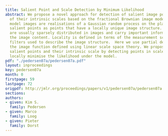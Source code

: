 ```yaml
---
title: Salient Point and Scale Detection by Minimum Likelihood
abstract: We propose a novel approach for detection of salient image points and estimation
  of their intrinsic scales based on the fractional Brownian image model.  Under this
  model images are realisations of a Gaussian random process on the plane. We define
  salient points as points that have a locally unique image structure. Such points
  are usually sparsely distributed in images and carry important information about
  the image content. Locality is defined in terms of the measurement scale of the
  filters used to describe the image structure.  Here we use partial derivatives of
  the image function defined using linear scale space theory. We propose to detect
  salient points and their intrinsic scale by detecting points in scale-space that
  locally minimise the likelihood under the model.
pdf: "./pedersen07a/pedersen07a.pdf"
layout: inproceedings
key: pedersen07a
month: 0
firstpage: 59
lastpage: 72
origpdf: http://jmlr.org/proceedings/papers/v1/pedersen07a/pedersen07a.pdf
sections: 
authors:
- given: Kim S.
  family: Pedersen
- given: Marco
  family: Loog
- given: Pieter
  family: Dorst
---
```

